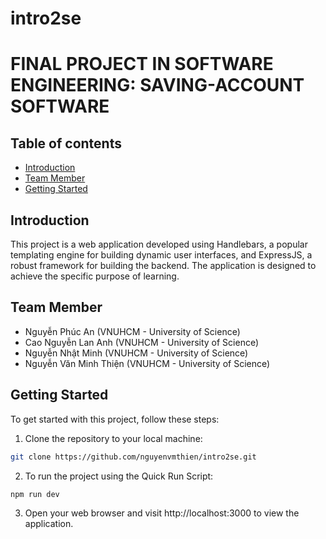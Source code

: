 # intro2se 
# FINAL PROJECT IN SOFTWARE ENGINEERING: SAVING-ACCOUNT SOFTWARE

## Table of contents
- [Introduction](#introduction)
- [Team Member](#team-member)
- [Getting Started](#getting-started)

## Introduction
This project is a web application developed using Handlebars, a popular templating engine for building dynamic user interfaces, and ExpressJS, a robust framework for building the backend. The application is designed to achieve the specific purpose of learning. 

## Team Member
- Nguyễn Phúc An (VNUHCM - University of Science)
- Cao Nguyễn Lan Anh (VNUHCM - University of Science)
- Nguyễn Nhật Minh (VNUHCM - University of Science)
- Nguyễn Văn Minh Thiện (VNUHCM - University of Science)

## Getting Started
To get started with this project, follow these steps:
1. Clone the repository to your local machine:
```bash
git clone https://github.com/nguyenvmthien/intro2se.git
```
2. To run the project using the Quick Run Script:
```bash
npm run dev
```
3. Open your web browser and visit http://localhost:3000 to view the application.
